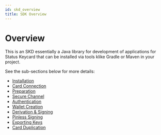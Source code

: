 ```yaml
---
id: skd_overview
title: SDK Overview
---
```

# Overview

This is an SKD essentially a Java library for development of applications for Status Keycard that can be installed via tools klike Gradle or Maven in your project.

See the sub-sections below for more details:

* [Installation](/keycard_api/sdk/installation.html)
* [Card Connection](/keycard_api/sdk/connection.html)
* [Preparation](/keycard_api/sdk/preparation.html)
* [Secure Channel](/keycard_api/sdk/securechannel.html)
* [Authentication](/keycard_api/sdk/authentication.html)
* [Wallet Creation](/keycard_api/sdk/create_wallet.html)
* [Derivation & Signing](/keycard_api/sdk/derivation_sign.html)
* [Pinless Signing](/keycard_api/sdk/pinless.html)
* [Exporting Keys](/keycard_api/sdk/export.html)
* [Card Duplication](/keycard_api/sdk/duplication.html)
